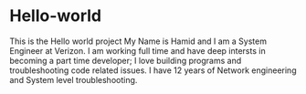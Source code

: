 # Hello-world
This is the Hello world project 
My Name is Hamid and I am a System Engineer at Verizon. I am working full time and have deep intersts in becoming a part time developer; I love building programs and troubleshooting code related issues. I have 12 years of Network engineering and System level troubleshooting. 

